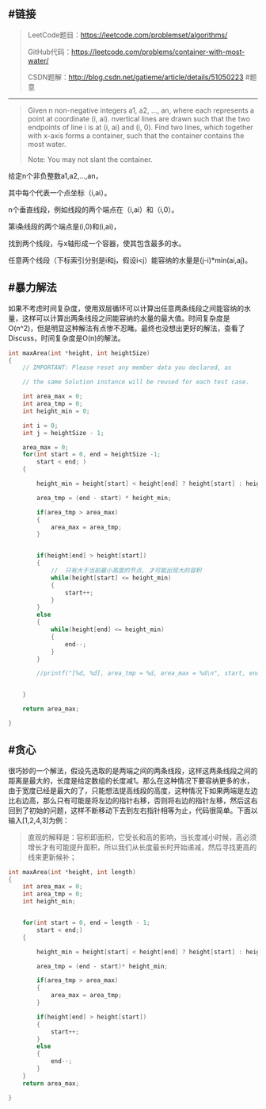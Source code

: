 #链接
-------

>LeetCode题目：https://leetcode.com/problemset/algorithms/
>
>GitHub代码：https://leetcode.com/problems/container-with-most-water/
>
>CSDN题解：http://blog.csdn.net/gatieme/article/details/51050223
#题意
-------
>Given n non-negative integers a1, a2, ..., an, where each represents a point at coordinate (i, ai). nvertical lines are drawn such that the two endpoints of line i is at (i, ai) and (i, 0). Find two lines, which together with x-axis forms a container, such that the container contains the most water.
>
>Note: You may not slant the container.

给定n个非负整数a1,a2,...,an，

其中每个代表一个点坐标（i,ai）。

n个垂直线段，例如线段的两个端点在（i,ai）和（i,0）。

第i条线段的两个端点是(i,0)和(i,ai)，

找到两个线段，与x轴形成一个容器，使其包含最多的水。

任意两个线段（下标索引分别是i和j，假设i<j）能容纳的水量是(j-i)*min(ai,aj)。



#暴力解法
-------

如果不考虑时间复杂度，使用双层循环可以计算出任意两条线段之间能容纳的水量，这样可以计算出两条线段之间能容纳的水量的最大值。时间复杂度是O(n^2)，但是明显这种解法有点惨不忍睹。最终也没想出更好的解法，查看了Discuss，时间复杂度是O(n)的解法。


```c
int maxArea(int *height, int heightSize)
{
    // IMPORTANT: Please reset any member data you declared, as

    // the same Solution instance will be reused for each test case.

    int area_max = 0;
    int area_tmp = 0;
    int height_min = 0;

    int i = 0;
    int j = heightSize - 1;

    area_max = 0;
    for(int start = 0, end = heightSize -1;
        start < end; )
    {

        height_min = height[start] < height[end] ? height[start] : height[end];

        area_tmp = (end - start) * height_min;

        if(area_tmp > area_max)
        {
            area_max = area_tmp;
        }


        if(height[end] > height[start])
        {
            //  只有大于当前最小高度的节点, 才可能出现大的容积
            while(height[start] <= height_min)
            {
                start++;
            }
        }
        else
        {
            while(height[end] <= height_min)
            {
                end--;
            }
        }

        //printf("[%d, %d], area_tmp = %d, area_max = %d\n", start, end, area_tmp, area_max);


    }

    return area_max;

}

```


#贪心
-------

很巧妙的一个解法，假设先选取的是两端之间的两条线段，这样这两条线段之间的距离是最大的，长度是给定数组的长度减1。那么在这种情况下要容纳更多的水，由于宽度已经是最大的了，只能想法提高线段的高度，这种情况下如果两端是左边比右边高，那么只有可能是将左边的指针右移，否则将右边的指针左移，然后这右回到了初始的问题，这样不断移动下去到左右指针相等为止，代码很简单。下面以输入[1,2,4,3]为例：


>直观的解释是：容积即面积，它受长和高的影响，当长度减小时候，高必须增长才有可能提升面积，所以我们从长度最长时开始递减，然后寻找更高的线来更新候补；


```c
int maxArea(int *height, int length)
{
    int area_max = 0;
    int area_tmp = 0;
    int height_min;


    for(int start = 0, end = length - 1;
        start < end;)
    {

        height_min = height[start] < height[end] ? height[start] : height[end];

        area_tmp = (end - start)* height_min;

        if(area_tmp > area_max)
        {
            area_max = area_tmp;
        }

        if(height[end] > height[start])
        {
            start++;
        }
        else
        {
            end--;
        }
    }
    return area_max;

}

```